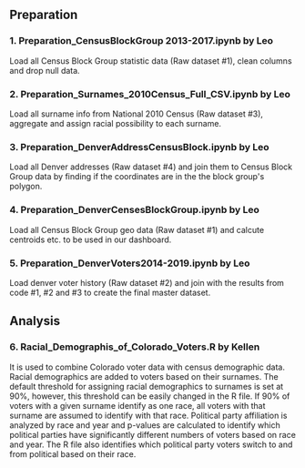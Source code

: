 ## Preparation
### 1. Preparation_CensusBlockGroup 2013-2017.ipynb by Leo
Load all Census Block Group statistic data (Raw dataset #1), clean columns and drop null data.

### 2. Preparation_Surnames_2010Census_Full_CSV.ipynb by Leo
Load all surname info from National 2010 Census (Raw dataset #3), aggregate and assign racial possibility to each surname.

### 3. Preparation_DenverAddressCensusBlock.ipynb by Leo
Load all Denver addresses (Raw dataset #4) and join them to Census Block Group data by finding if the coordinates are in the the block group's polygon.

### 4. Preparation_DenverCensesBlockGroup.ipynb by Leo
Load all Census Block Group geo data (Raw dataset #1) and calcute centroids etc. to be used in our dashboard.

### 5. Preparation_DenverVoters2014-2019.ipynb by Leo
Load denver voter history (Raw dataset #2) and join with the results from code #1, #2 and #3 to create the final master dataset.

## Analysis

### 6. Racial_Demographis_of_Colorado_Voters.R by Kellen
It is used to combine Colorado voter data with census demographic data. Racial demographics are added to voters based on their surnames. The default threshold for assigning racial demographics to surnames is set at 90%, however, this threshold can be easily changed in the R file.  If 90% of voters with a given surname identify as one race, all voters with that surname are assumed to identify with that race. Political party affiliation is analyzed by race and year and p-values are calculated to identify which political parties have significantly different numbers of voters based on race and year. The R file also identifies which political party voters switch to and from political based on their race.
